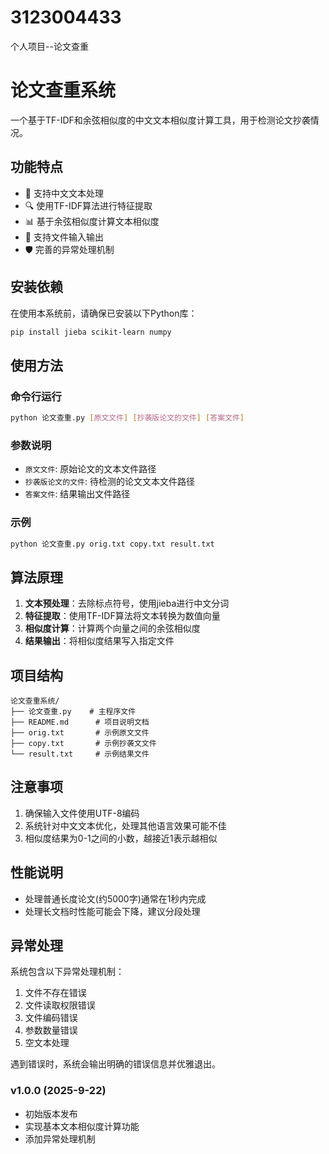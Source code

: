 # 3123004433
个人项目--论文查重
# 论文查重系统

一个基于TF-IDF和余弦相似度的中文文本相似度计算工具，用于检测论文抄袭情况。

## 功能特点

- 📝 支持中文文本处理
- 🔍 使用TF-IDF算法进行特征提取
- 📊 基于余弦相似度计算文本相似度
- 📁 支持文件输入输出
- 🛡️ 完善的异常处理机制

## 安装依赖

在使用本系统前，请确保已安装以下Python库：

```bash
pip install jieba scikit-learn numpy
```

## 使用方法

### 命令行运行

```bash
python 论文查重.py [原文文件] [抄袭版论文的文件] [答案文件]
```

### 参数说明

- `原文文件`: 原始论文的文本文件路径
- `抄袭版论文的文件`: 待检测的论文文本文件路径
- `答案文件`: 结果输出文件路径

### 示例

```bash
python 论文查重.py orig.txt copy.txt result.txt
```

## 算法原理

1. **文本预处理**：去除标点符号，使用jieba进行中文分词
2. **特征提取**：使用TF-IDF算法将文本转换为数值向量
3. **相似度计算**：计算两个向量之间的余弦相似度
4. **结果输出**：将相似度结果写入指定文件

## 项目结构

```
论文查重系统/
├── 论文查重.py    # 主程序文件
├── README.md      # 项目说明文档
├── orig.txt       # 示例原文文件
├── copy.txt       # 示例抄袭文文件
└── result.txt     # 示例结果文件
```

## 注意事项

1. 确保输入文件使用UTF-8编码
2. 系统针对中文文本优化，处理其他语言效果可能不佳
3. 相似度结果为0-1之间的小数，越接近1表示越相似

## 性能说明

- 处理普通长度论文(约5000字)通常在1秒内完成
- 处理长文档时性能可能会下降，建议分段处理

## 异常处理

系统包含以下异常处理机制：

1. 文件不存在错误
2. 文件读取权限错误
3. 文件编码错误
4. 参数数量错误
5. 空文本处理

遇到错误时，系统会输出明确的错误信息并优雅退出。


### v1.0.0 (2025-9-22)
- 初始版本发布
- 实现基本文本相似度计算功能
- 添加异常处理机制

